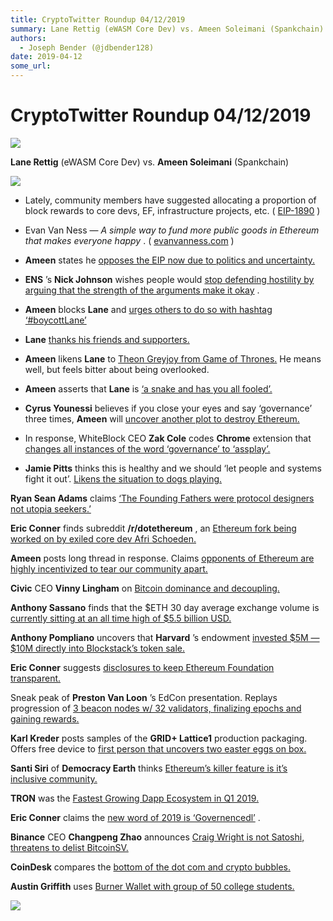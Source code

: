 ```yaml
---
title: CryptoTwitter Roundup 04/12/2019
summary: Lane Rettig (eWASM Core Dev) vs. Ameen Soleimani (Spankchain) Lately, community members have suggested allocating a proportion of block rewards to core devs, EF, infrastructure projects, etc. ( EIP-1890 ) Evan Van Ness — A simple way to fund more public goods in Ethereum that makes everyone happy . ( evanvanness.com ) Ameen states he opposes the EIP now due to politics and uncertainty. ENS ’s Nick Johnson wishes people would stop defending hostility by arguing that the strength of the arguments
authors:
  - Joseph Bender (@jdbender128)
date: 2019-04-12
some_url: 
---
```


# CryptoTwitter Roundup 04/12/2019


![](https://api.kauri.io:443/ipfs/QmX6CCsCB7oSCQZmNAZ6NPBwYEocYdL1jZuj7hA7hULuF9)

 
**Lane Rettig**
 (eWASM Core Dev) vs. 
**Ameen Soleimani**
 (Spankchain)

![](https://api.kauri.io:443/ipfs/QmStLSqLQCnJ4GUuk1YoCsHEFEkTZ6aUvwmNn6iFesj3P7)




 * Lately, community members have suggested allocating a proportion of block rewards to core devs, EF, infrastructure projects, etc. ( [EIP-1890](https://github.com/ethereum/EIPs/pull/1890) )

 * Evan Van Ness — _A simple way to fund more public goods in Ethereum that makes everyone happy_ . ( [evanvanness.com](https://www.evanvanness.com/post/183629647376/a-simple-way-to-fund-more-public-goods-in-ethereum) )

 *  **Ameen** states he [opposes the EIP now due to politics and uncertainty.](https://twitter.com/ameensol/status/1115404373872398336) 

 *  **ENS** ’s **Nick Johnson** wishes people would [stop defending hostility by arguing that the strength of the arguments make it okay](https://twitter.com/nicksdjohnson/status/1116497230850969600) .

 *  **Ameen** blocks **Lane** and [urges others to do so with hashtag ‘#boycottLane’](https://twitter.com/ameensol/status/1116078785286164480) 

 *  **Lane**  [thanks his friends and supporters.](https://twitter.com/lrettig/status/1116087356879040512) 

 *  **Ameen** likens **Lane** to [Theon Greyjoy from Game of Thrones.](https://twitter.com/ameensol/status/1115732699572924416) He means well, but feels bitter about being overlooked.

 *  **Ameen** asserts that **Lane** is [‘a snake and has you all fooled’.](https://twitter.com/ameensol/status/1115928833868230656) 

 *  **Cyrus Younessi** believes if you close your eyes and say ‘governance’ three times, **Ameen** will [uncover another plot to destroy Ethereum.](https://twitter.com/cyounessi1/status/1116466305912266753) 

 * In response, WhiteBlock CEO **Zak Cole** codes **Chrome** extension that [changes all instances of the word ‘governance’ to ‘assplay’.](https://twitter.com/Steven_McKie/status/1113620356244238336) 

 *  **Jamie Pitts** thinks this is healthy and we should ‘let people and systems fight it out’. [Likens the situation to dogs playing.](https://twitter.com/jemenger/status/1116457271934906368) 
 
**Ryan Sean Adams**
 claims 
[‘The Founding Fathers were protocol designers not utopia seekers.’](https://twitter.com/RyanSAdams/status/1116455129757171717)
 
 
**Eric Conner**
 finds subreddit 
**/r/dotethereum**
 , an 
[Ethereum fork being worked on by exiled core dev Afri Schoeden.](https://twitter.com/econoar/status/1116448146454761473)
 
 
**Ameen**
 posts long thread in response. Claims 
[opponents of Ethereum are highly incentivized to tear our community apart.](https://twitter.com/ameensol/status/1116425916794589184)
 
 
**Civic**
 CEO 
**Vinny Lingham**
 on 
[Bitcoin dominance and decoupling.](https://twitter.com/VinnyLingham/status/1115864941226070018)
 
 
**Anthony Sassano**
 finds that the $ETH 30 day average exchange volume is 
[currently sitting at an all time high of $5.5 billion USD.](https://twitter.com/sassal0x/status/1115613117965144064)
 
 
**Anthony Pompliano**
 uncovers that 
**Harvard**
 ’s endowment 
[invested $5M — $10M directly into Blockstack’s token sale.](https://twitter.com/APompliano/status/1116319731714265088)
 
 
**Eric Conner**
 suggests 
[disclosures to keep Ethereum Foundation transparent.](https://twitter.com/econoar/status/1115981282423361542)
 
Sneak peak of 
**Preston Van Loon**
 ’s EdCon presentation. Replays progression of 
[3 beacon nodes w/ 32 validators, finalizing epochs and gaining rewards.](https://twitter.com/terenc3t/status/1116083027740725248)
 
 
**Karl Kreder**
 posts samples of the 
**GRID+ Lattice1**
 production packaging. Offers free device to 
[first person that uncovers two easter eggs on box.](https://twitter.com/mechanikalk/status/1116419189550526467)
 
 
**Santi Siri**
 of 
**Democracy Earth**
 thinks 
[Ethereum’s killer feature is it’s inclusive community.](https://twitter.com/santisiri/status/1116338892062564353)
 
 
**TRON**
 was the 
[Fastest Growing Dapp Ecosystem in Q1 2019.](https://twitter.com/mishalederman/status/1116327758160977921)
 
 
**Eric Conner**
 claims the 
[new word of 2019 is ‘Governencedl’](https://twitter.com/econoar/status/1115807878256848897)
 .
 
**Binance**
 CEO 
**Changpeng Zhao**
 announces [Craig Wright is not Satoshi, threatens to delist BitcoinSV.](https://twitter.com/cz_binance/status/1116563034476957699)
 
 
**CoinDesk**
 compares the 
[bottom of the dot com and crypto bubbles.](https://twitter.com/CoinDeskMarkets/status/1116448814532046853)
 
 
**Austin Griffith**
 uses 
[Burner Wallet with group of 50 college students.](https://twitter.com/austingriffith/status/1116723108575006721)
 

![](https://api.kauri.io:443/ipfs/QmSSMzK1ZWCXSYW31J8HuKNQLUMuJZfyCoU9bhGBU5cHyJ)

